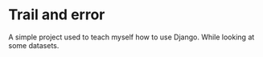 # Trail and error

A simple project used to teach myself how to use Django. While looking at some datasets.
